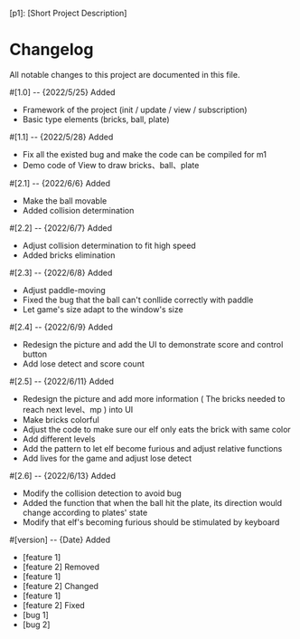 [p1]: [Short Project Description]

# Changelog
All notable changes to this project are documented in this file.

#[1.0] -- {2022/5/25}
	Added

- Framework of  the project (init / update / view / subscription)
- Basic type elements (bricks, ball, plate)

#[1.1] -- {2022/5/28} Added
- Fix all the existed bug and make the code can be compiled for m1
- Demo code of View to draw bricks、ball、plate

#[2.1] -- {2022/6/6}  Added
- Make the ball movable
- Added collision determination

#[2.2] -- {2022/6/7}  Added
- Adjust collision determination to fit high speed 
- Added bricks elimination

#[2.3] -- {2022/6/8}  Added
- Adjust paddle-moving
- Fixed the bug that the ball can't conllide correctly with paddle
- Let game's size adapt to the window's size

#[2.4] -- {2022/6/9}  Added
- Redesign the picture and add the UI to demonstrate score and control button
- Add lose detect and score count

#[2.5] -- {2022/6/11} Added
- Redesign the picture and add more information ( The bricks needed to reach next level、mp ) into UI 
- Make bricks colorful
- Adjust the code to make sure our elf only eats the brick with same color
- Add different levels
- Add the pattern to let elf become furious and adjust relative functions
- Add lives for the game and adjust lose detect

#[2.6] -- {2022/6/13} Added
- Modify the collision detection to avoid bug
- Added the function that when the ball hit the plate, its direction would change according to plates' state
- Modify that elf's becoming furious should be stimulated by keyboard

#[version] -- {Date}
	Added

- [feature 1]
- [feature 2]
	Removed
- [feature 1]
- [feature 2]
	Changed
- [feature 1]
- [feature 2]
	Fixed
- [bug 1]
- [bug 2]




